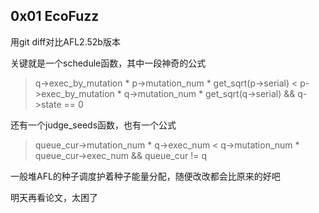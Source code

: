 ## 0x01 EcoFuzz

用git diff对比AFL2.52b版本  

关键就是一个schedule函数，其中一段神奇的公式  
> q->exec_by_mutation * p->mutation_num * get_sqrt(p->serial) < p->exec_by_mutation * q->mutation_num * get_sqrt(q->serial) && q->state == 0

还有一个judge_seeds函数，也有一个公式  
> queue_cur->mutation_num * q->exec_num < q->mutation_num * queue_cur->exec_num && queue_cur != q 

一般堆AFL的种子调度护着种子能量分配，随便改改都会比原来的好吧  

明天再看论文，太困了  
